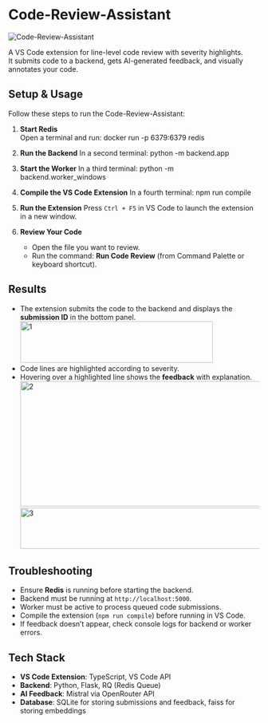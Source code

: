# Code-Review-Assistant

![Code-Review-Assistant](https://github.com/user-attachments/assets/d3b66c82-867b-49f1-be56-a57a5930fa0a)

A VS Code extension for line-level code review with severity highlights.  
It submits code to a backend, gets AI-generated feedback, and visually annotates your code.

## Setup & Usage

Follow these steps to run the Code-Review-Assistant:

1. **Start Redis**  
   Open a terminal and run: docker run -p 6379:6379 redis

2. **Run the Backend**
   In a second terminal: python -m backend.app

3. **Start the Worker**
   In a third terminal: python -m backend.worker_windows

4. **Compile the VS Code Extension**
   In a fourth terminal: npm run compile

5. **Run the Extension**
   Press `Ctrl + F5` in VS Code to launch the extension in a new window.

6. **Review Your Code**
   - Open the file you want to review.
   - Run the command: **Run Code Review** (from Command Palette or keyboard shortcut).

## Results

- The extension submits the code to the backend and displays the **submission ID** in the bottom panel.
  <img width="386" height="83" alt="1" src="https://github.com/user-attachments/assets/c40f668d-8808-4376-96c4-fa5231b3af12" />
- Code lines are highlighted according to severity.
- Hovering over a highlighted line shows the **feedback** with explanation.
  <img width="659" height="251" alt="2" src="https://github.com/user-attachments/assets/08bc2193-ba96-4545-b65d-4662e535a77b" />
  <img width="611" height="82" alt="3" src="https://github.com/user-attachments/assets/fe6e154e-2d06-43f7-9276-9fa22d0cee7a" />

## Troubleshooting

- Ensure **Redis** is running before starting the backend.
- Backend must be running at `http://localhost:5000`.
- Worker must be active to process queued code submissions.
- Compile the extension (`npm run compile`) before running in VS Code.
- If feedback doesn’t appear, check console logs for backend or worker errors.

## Tech Stack

- **VS Code Extension**: TypeScript, VS Code API
- **Backend**: Python, Flask, RQ (Redis Queue)
- **AI Feedback**: Mistral via OpenRouter API
- **Database**: SQLite for storing submissions and feedback, faiss for storing embeddings
